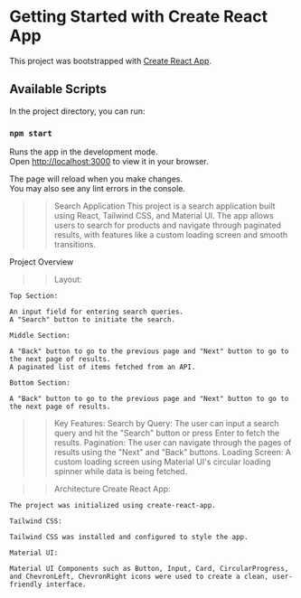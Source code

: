 # Getting Started with Create React App

This project was bootstrapped with [Create React App](https://github.com/facebook/create-react-app).

## Available Scripts

In the project directory, you can run:

### `npm start`

Runs the app in the development mode.\
Open [http://localhost:3000](http://localhost:3000) to view it in your browser.

The page will reload when you make changes.\
You may also see any lint errors in the console.

>> Search Application
This project is a search application built using React, Tailwind CSS, and Material UI. The app allows users to search for products and navigate through paginated results, with features like a custom loading screen and smooth transitions.

Project Overview
>> Layout:

    Top Section:

    An input field for entering search queries.
    A "Search" button to initiate the search.

    Middle Section:

    A "Back" button to go to the previous page and "Next" button to go to the next page of results.
    A paginated list of items fetched from an API.

    Bottom Section:

    A "Back" button to go to the previous page and "Next" button to go to the next page of results.


>> Key Features:
    Search by Query: The user can input a search query and hit the "Search" button or press Enter to fetch the results.
    Pagination: The user can navigate through the pages of results using the "Next" and "Back" buttons.
    Loading Screen: A custom loading screen using Material UI's circular loading spinner while data is being fetched.

>>Architecture
    Create React App:

    The project was initialized using create-react-app.

    Tailwind CSS:

    Tailwind CSS was installed and configured to style the app.

    Material UI:

    Material UI Components such as Button, Input, Card, CircularProgress, and ChevronLeft, ChevronRight icons were used to create a clean, user-friendly interface.


